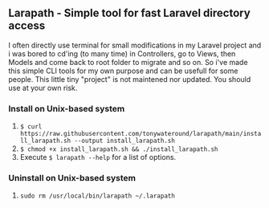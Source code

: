## Larapath - Simple tool for fast Laravel directory access
I often directly use terminal for small modifications in my Laravel project and i was bored to cd'ing (to many time) in Controllers, go to Views, then Models and come back to root folder to migrate and so on.
So i've made this simple CLI tools for my own purpose and can be usefull for some people. 
This little tiny "project" is not maintened nor updated. 
You should use at your own risk.

### Install on Unix-based system
1. `$ curl https://raw.githubusercontent.com/tonywateround/larapath/main/install_larapath.sh --output install_larapath.sh `
2. `$ chmod +x install_larapath.sh && ./install_larapath.sh`
3. Execute `$ larapath --help` for a list of options.

### Uninstall on Unix-based system
1. `sudo rm /usr/local/bin/larapath ~/.larapath`



